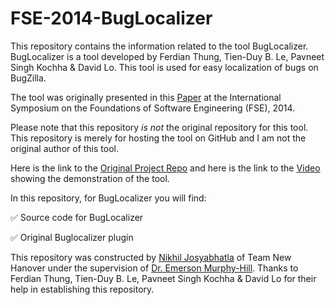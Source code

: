 # FSE-2014-BugLocalizer

This repository contains the information related to the tool BugLocalizer. BugLocalizer is a tool developed by Ferdian Thung, Tien-Duy B. Le, Pavneet Singh Kochha & David Lo. This tool is used for easy localization of bugs on BugZilla.

The tool was originally presented in this [Paper](http://dl.acm.org/citation.cfm?id=2661678) at the International Symposium on the Foundations of Software Engineering (FSE), 2014.

Please note that this repository *is not* the original repository for this tool. This repository is merely for hosting the tool on GitHub and I am not the original author of this tool.

Here is the link to the [Original Project Repo](https://github.com/smagsmu/BugLocalizer) and here is the link to the [Video](https://www.youtube.com/watch?v=iWHaLNCUjBY) showing the demonstration of the tool.

In this repository, for BugLocalizer you will find:

 :white_check_mark: Source code for BugLocalizer
 
 :white_check_mark: Original Buglocalizer plugin 
 
This repository was constructed by [Nikhil Josyabhatla](https://github.com/nikhiljosyabhatla) of Team New Hanover under the supervision of [Dr. Emerson Murphy-Hill](https://github.com/CaptainEmerson). Thanks to Ferdian Thung, Tien-Duy B. Le, Pavneet Singh Kochha & David Lo for their help in establishing this repository.
